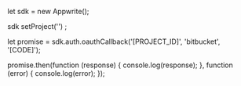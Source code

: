 let sdk = new Appwrite();

sdk
    setProject('')
;

let promise = sdk.auth.oauthCallback('[PROJECT_ID]', 'bitbucket', '[CODE]');

promise.then(function (response) {
    console.log(response);
}, function (error) {
    console.log(error);
});